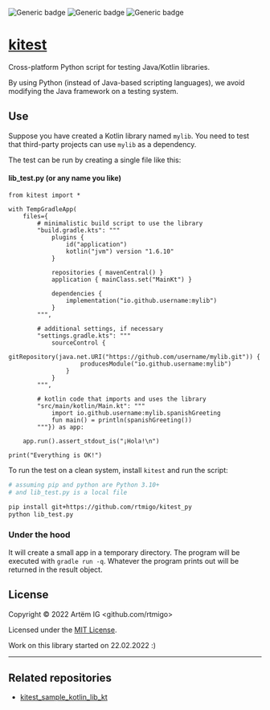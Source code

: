 ![Generic badge](https://img.shields.io/badge/stability-experimental-red.svg)
![Generic badge](https://img.shields.io/badge/python-3.10+-blue.svg)
![Generic badge](https://img.shields.io/badge/os-Linux_|_MacOS_|_Windows-blue.svg)


# [kitest](https://github.com/rtmigo/kitest_py)

Cross-platform Python script for testing Java/Kotlin libraries.

By using Python (instead of Java-based scripting languages), we avoid 
modifying the Java framework on a testing system.

## Use

Suppose you have created a Kotlin library named `mylib`. You need to test that 
third-party projects can use `mylib` as a dependency.

The test can be run by creating a single file like this:

#### lib_test.py (or any name you like)

```python3
from kitest import *

with TempGradleApp(
    files={ 
        # minimalistic build script to use the library
        "build.gradle.kts": """
            plugins {
                id("application")
                kotlin("jvm") version "1.6.10"
            }
            
            repositories { mavenCentral() }
            application { mainClass.set("MainKt") }
            
            dependencies {
                implementation("io.github.username:mylib")
            }            
        """,

        # additional settings, if necessary 
        "settings.gradle.kts": """
            sourceControl {
                gitRepository(java.net.URI("https://github.com/username/mylib.git")) {
                    producesModule("io.github.username:mylib")
                }
            }            
        """,

        # kotlin code that imports and uses the library
        "src/main/kotlin/Main.kt": """
            import io.github.username:mylib.spanishGreeting
            fun main() = println(spanishGreeting())
        """}) as app:
    
    app.run().assert_stdout_is("¡Hola!\n")

print("Everything is OK!")
```

To run the test on a clean system, install `kitest` and run the script:

```bash
# assuming pip and python are Python 3.10+
# and lib_test.py is a local file

pip install git+https://github.com/rtmigo/kitest_py
python lib_test.py
```

### Under the hood

It will create a small app in a temporary directory. The program will be 
executed with `gradle run -q`. Whatever the program prints
out will be returned in the result object.

## License

Copyright © 2022 
Artёm IG <github.com/rtmigo>

Licensed under
the [MIT License](https://github.com/rtmigo/kitest_py/blob/dev/LICENSE).

Work on this library started on 22.02.2022 :)

--------------------------------------------------------------------------------

## Related repositories

* [kitest_sample_kotlin_lib_kt](https://github.com/rtmigo/kitest_sample_kotlin_lib_kt)
